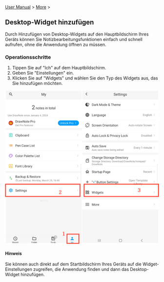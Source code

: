 [User Manual](/dragonnest/drawnote/manual/de) > [More](/dragonnest/drawnote/manual/de/more) >

Desktop-Widget hinzufügen
---
Durch Hinzufügen von Desktop-Widgets auf den Hauptbildschirm Ihres Geräts können Sie Notizbearbeitungsfunktionen einfach und schnell aufrufen, ohne die Anwendung öffnen zu müssen.
### Operationsschritte
1. Tippen Sie auf "lch" auf dem Hauptbildschirm.
2. Geben Sie "Einstellungen" ein.
3. Klicken Sie auf "Widgets" und wählen Sie den Typ des Widgets aus, das Sie hinzufügen möchten.

![](imgs/add_widgets1.png)

#### Hinweis
Sie können auch direkt auf dem Startbildschirm Ihres Geräts auf die Widget-Einstellungen zugreifen, die Anwendung finden und dann das Desktop-Widget hinzufügen.